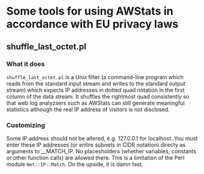 # Some tools for using AWStats in accordance with EU privacy laws

## shuffle_last_octet.pl

### What it does

  `shuffle_last_octet.pl` is a Unix filter (a command-line program which reads
  from the standard input stream and writes to the standard output stream)
  which expects IP addresses in dotted quad notation in the first column of the
  data stream. It shuffles the rightmost quad consistently so that web log
  analyzsers such as AWStats can still generate meaningful statistics although
  the real IP address of visitors is not disclosed.

### Customizing

Some IP address should not be altered, e.g. 127.0.0.1 for localhost.
You must enter these IP addresses (or entire subnets in CIDR notation) directy
as arguments to __MATCH_IP. No placesholders (whether variables, constants or
other function calls) are allowed there. This is a limitation of the Perl module
`Net::IP::Match`. On the upside, it is damn fast.